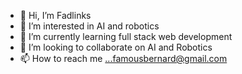 - 👋 Hi, I’m Fadlinks
- 👀 I’m interested in AI and robotics
- 🌱 I’m currently learning full stack web development
- 💞️ I’m looking to collaborate on AI and Robotics
- 📫 How to reach me ...famousbernard@gmail.com

<!---
Famous3262/Famous3262 is a ✨ special ✨ repository because its `README.md` (this file) appears on your GitHub profile.
You can click the Preview link to take a look at your changes.
--->
